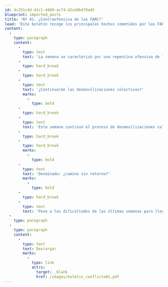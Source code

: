 ```yaml
---
id: 4c251c4d-42c1-4469-acf4-42ce8b478ad5
blueprint: imported_posts
title: 'Nº 01. ¿Contraofensiva de las FARC?'
lead: 'Este boletín recoge los principales hechos cometidos por las FARC en una semana, que van desde retenes, fuga de presos, asesinatos y golpes a la Fuerza Pública, lo que muestra una repentina ofensiva de la guerrilla de las FARC en el sur del país en la primera semana de febrero de 2005. El texto, además de enumerar los hechos, hace un análisis de lo que significan estas actuaciones de la guerrilla, ya que puede considerarse como una contraofensiva de las FARC. El boletín también registra las novedades en el tema de desmovilización de miembros de las AUC, así como el desminado en varias regiones por parte del ELN.'
content:
  -
    type: paragraph
    content:
      -
        type: text
        text: 'La semana se caracterizó por una repentina ofensiva de las FARC en el sur occidente del país. El hecho central fue el ataque al puesto de infantes de marina de Iscuandé, en el litoral pacífico de Nariño.'
      -
        type: hard_break
      -
        type: hard_break
      -
        type: text
        text: '¿Continuarán las desmovilizaciones colectivas?'
        marks:
          -
            type: bold
      -
        type: hard_break
      -
        type: text
        text: 'Esta semana continuó el proceso de desmovilizaciones colectivas, se reabrió el debate en torno del proyecto de ley sobre verdad, justicia y reparación, y –aparentemente- se conoció el nombre del nuevo comandante de las AUC.'
      -
        type: hard_break
      -
        type: hard_break
        marks:
          -
            type: bold
      -
        type: text
        text: 'Desminado: ¿camino sin retorno?'
        marks:
          -
            type: bold
      -
        type: hard_break
      -
        type: text
        text: 'Pese a las dificultades de las últimas semanas para llegar a acuerdos mínimos con el gobierno, el ELN concretó la propuesta unilateral de desminar un área del sur de Bolívar.'
  -
    type: paragraph
  -
    type: paragraph
    content:
      -
        type: text
        text: Descargar
        marks:
          -
            type: link
            attrs:
              target: _blank
              href: /images/boletin_conflicto01.pdf
---
```

